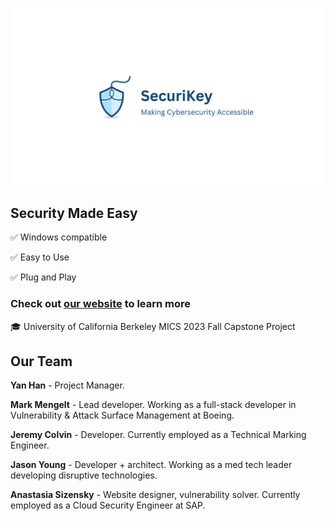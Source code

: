 ![SecuriKey](banner.png)


## Security Made Easy 

:white_check_mark: Windows compatible 

:white_check_mark: Easy to Use

:white_check_mark: Plug and Play


### Check out [our website](https://www.securikey.io/) to learn more 


:mortar_board: University of California Berkeley MICS 2023 Fall Capstone Project


## Our Team

**Yan Han** - Project Manager.

**Mark Mengelt** - Lead developer. Working as a full-stack developer in Vulnerability & Attack Surface Management at Boeing.

**Jeremy Colvin** - Developer. Currently employed as a Technical Marking Engineer.

**Jason Young** - Developer + architect. Working as a med tech leader developing disruptive technologies.

**Anastasia Sizensky** - Website designer, vulnerability solver. Currently employed as a Cloud Security Engineer at SAP.





